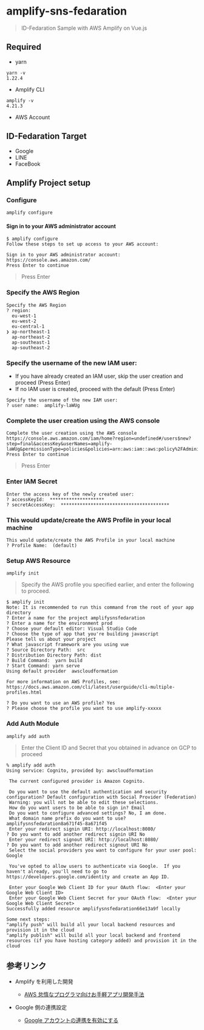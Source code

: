 # amplify-sns-fedaration

> ID-Fedaration Sample with AWS Amplify on Vue.js

## Required

- yarn

```
yarn -v
1.22.4
```

- Amplify CLI

```
amplify -v
4.21.3
```

- AWS Account

## ID-Fedaration Target

- Google
- LINE
- FaceBook

## Amplify Project setup

### Configure

```
amplify configure
```

#### Sign in to your AWS administrator account

```
$ amplify configure
Follow these steps to set up access to your AWS account:

Sign in to your AWS administrator account:
https://console.aws.amazon.com/
Press Enter to continue
```

> Press Enter

### Specify the AWS Region

```
Specify the AWS Region
? region:
  eu-west-1
  eu-west-2
  eu-central-1
❯ ap-northeast-1
  ap-northeast-2
  ap-southeast-1
  ap-southeast-2
```

### Specify the username of the new IAM user:

- If you have already created an IAM user, skip the user creation and proceed (Press Enter)
- If no IAM user is created, proceed with the default (Press Enter)

```
Specify the username of the new IAM user:
? user name:  amplify-laWUg
```

### Complete the user creation using the AWS console

```
Complete the user creation using the AWS console
https://console.aws.amazon.com/iam/home?region=undefined#/users$new?step=final&accessKey&userNames=amplify-laWUg&permissionType=policies&policies=arn:aws:iam::aws:policy%2FAdministratorAccess
Press Enter to continue
```

> Press Enter

### Enter IAM Secret

```
Enter the access key of the newly created user:
? accessKeyId:  ********************
? secretAccessKey:  ****************************************
```

### This would update/create the AWS Profile in your local machine

```
This would update/create the AWS Profile in your local machine
? Profile Name:  (default)
```

### Setup AWS Resource

```
amplify init
```

> Specify the AWS profile you specified earlier, and enter the following to proceed.

```
$ amplify init
Note: It is recommended to run this command from the root of your app directory
? Enter a name for the project amplifysnsfedaration
? Enter a name for the environment prod
? Choose your default editor: Visual Studio Code
? Choose the type of app that you're building javascript
Please tell us about your project
? What javascript framework are you using vue
? Source Directory Path:  src
? Distribution Directory Path: dist
? Build Command:  yarn build
? Start Command: yarn serve
Using default provider  awscloudformation

For more information on AWS Profiles, see:
https://docs.aws.amazon.com/cli/latest/userguide/cli-multiple-profiles.html

? Do you want to use an AWS profile? Yes
? Please choose the profile you want to use amplify-xxxxx
```

### Add Auth Module

```
amplify add auth
```

> Enter the Client ID and Secret that you obtained in advance on GCP to proceed

```
% amplify add auth
Using service: Cognito, provided by: awscloudformation

 The current configured provider is Amazon Cognito.

 Do you want to use the default authentication and security configuration? Default configuration with Social Provider (Federation)
 Warning: you will not be able to edit these selections.
 How do you want users to be able to sign in? Email
 Do you want to configure advanced settings? No, I am done.
 What domain name prefix do you want to use? amplifysnsfedaration8a671f45-8a671f45
 Enter your redirect signin URI: http://localhost:8080/
? Do you want to add another redirect signin URI No
 Enter your redirect signout URI: http://localhost:8080/
? Do you want to add another redirect signout URI No
 Select the social providers you want to configure for your user pool: Google

 You've opted to allow users to authenticate via Google.  If you haven't already, you'll need to go to https://developers.google.com/identity and create an App ID.

 Enter your Google Web Client ID for your OAuth flow:  <Enter your Google Web Client ID>
 Enter your Google Web Client Secret for your OAuth flow:  <Enter your Google Web Client Secret>
Successfully added resource amplifysnsfedaration66e13a9f locally

Some next steps:
"amplify push" will build all your local backend resources and provision it in the cloud
"amplify publish" will build all your local backend and frontend resources (if you have hosting category added) and provision it in the cloud
```

## 参考リンク

- Amplify を利用した開発

  - [AWS 怠惰なプログラマ向けお手軽アプリ開発手法](https://feature-webpush.dma9ecr5ksxts.amplifyapp.com/)

- Google 側の連携設定
  - [Google アカウントの連携を有効にする](https://qiita.com/poruruba/items/189945dc64edfe1f2464#google%E3%82%A2%E3%82%AB%E3%82%A6%E3%83%B3%E3%83%88%E3%81%AE%E9%80%A3%E6%90%BA%E3%82%92%E6%9C%89%E5%8A%B9%E3%81%AB%E3%81%99%E3%82%8B)
